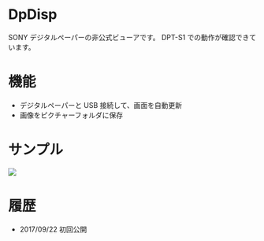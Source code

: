 # DpDisp

SONY デジタルペーパーの非公式ビューアです。
DPT-S1 での動作が確認できています。

# 機能

- デジタルペーパーと USB 接続して、画面を自動更新
- 画像をピクチャーフォルダに保存

# サンプル

<image src="images/001.jpg">

# 履歴

- 2017/09/22 初回公開


